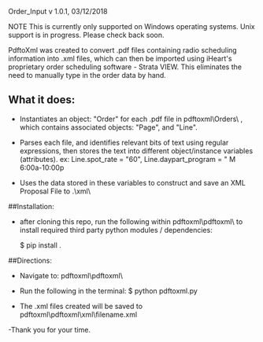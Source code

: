 Order_Input
v 1.0.1, 03/12/2018

NOTE
This is currently only supported on Windows operating systems. Unix support is in progress. Please check back soon.

PdftoXml was created to convert .pdf files containing radio scheduling information into .xml files, which can then be imported using iHeart's proprietary order scheduling software - Strata VIEW.
This eliminates the need to manually type in the order data by hand.


## What it does:
- Instantiates an object: "Order"  for each .pdf file in pdftoxml\\Orders\\ , which contains associated objects: "Page", and "Line".

- Parses each file, and identifies relevant bits of text using regular expressions, then stores the text into different object/instance variables (attributes).
	ex:
		Line.spot_rate = "60",
		Line.daypart_program = " M 6:00a-10:00p

- Uses the data stored in these variables to construct and save an XML Proposal File to .\\xml\\ 


##Installation:
- after cloning this repo, run the following within pdftoxml\pdftoxml\\ to install required third party python modules / dependencies:

	$ pip install .

##Directions:

- Navigate to:
	pdftoxml\\pdftoxml\\
	
- Run the following in the terminal:
		$ python pdftoxml.py
		
- The .xml files created will be saved to pdftoxml\\pdftoxml\\xml\\filename.xml

-Thank you for your time. 
 

